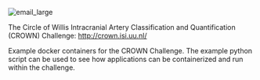 ![email_large](https://github.com/irisnadinevos/crownchallenge/assets/125289748/e4a4923e-cc4e-49c1-9703-f1322c621bfc)

The Circle of Willis Intracranial Artery Classification and Quantification (CROWN) Challenge: http://crown.isi.uu.nl/

Example docker containers for the CROWN Challenge. The example python script can be used to see how applications can be containerized and run within the challenge.
